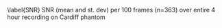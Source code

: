 \label{SNR} SNR (mean and st. dev) per 100 frames (n=363) over entire 4 hour recording on Cardiff phantom